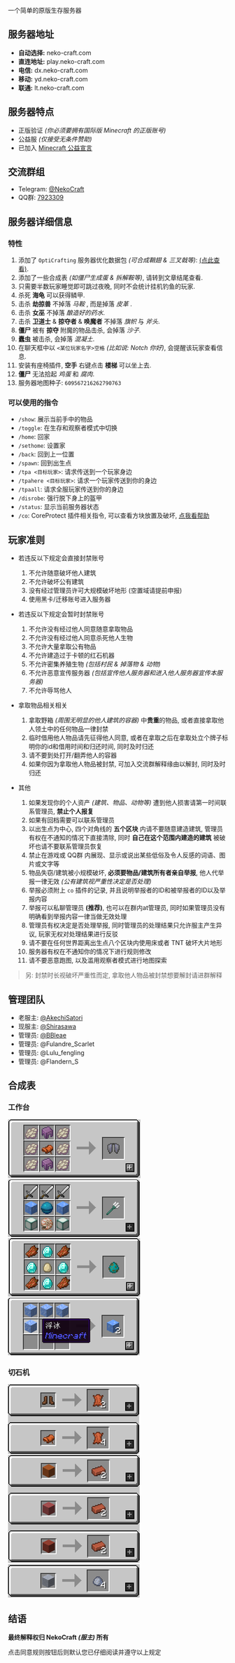 一个简单的原版生存服务器

## 服务器地址

- **自动选择:** neko-craft.com
- **直连地址:** play.neko-craft.com
- **电信:** dx.neko-craft.com
- **移动:** yd.neko-craft.com
- **联通:** lt.neko-craft.com

## 服务器特点

- 正版验证 *(你必须要拥有国际版 Minecraft 的正版账号)*
- 公益服 *(仅接受无条件赞助)*
- 已加入 [Minecraft 公益宣言](https://nonprofit-minecraft.org)

## 交流群组

- Telegram: [@NekoCraft](https://t.me/NekoCraft)
- QQ群: [7923309](https://jq.qq.com/?_wv=1027&k=5NWK20A)

## 服务器详细信息

### 特性

1. 添加了 `OptiCrafting` 服务器优化数据包 *(可合成鞘翅 & 三叉戟等)*: [(点此查看)](https://www.bilibili.com/read/cv3138258).
2. 添加了一些合成表 *(如僵尸生成蛋 & 拆解鞍等)*, 请转到文章结尾查看.
3. 只需要半数玩家睡觉即可跳过夜晚, 同时不会统计挂机钓鱼的玩家.
4. 杀死 **海龟** 可以获得鳞甲.
5. 击杀 **劫掠兽** 不掉落 *马鞍* , 而是掉落 *皮革* .
6. 击杀 **女巫** 不掉落 *酿造好的药水*.
7. 击杀 **卫道士** & **掠夺者** & **唤魔者** 不掉落 *旗帜* 与 *斧头*.
8. **僵尸** 被有 **掠夺** 附魔的物品击杀, 会掉落 *沙子*.
9. **蠹虫** 被击杀, 会掉落 *混凝土*.
10. 在聊天框中以 `<某位玩家名字>空格` *(比如说: Notch 你好)*, 会提醒该玩家查看信息.
11. 安装有座椅插件, **空手** 右键点击 **楼梯** 可以坐上去.
12. **僵尸** 无法拾起 *鸡蛋* 和 *腐肉*.
13. 服务器地图种子: `609567216262790763`

### 可以使用的指令

- `/show`: 展示当前手中的物品
- `/toggle`: 在生存和观察者模式中切换
- `/home`: 回家
- `/sethome`: 设置家
- `/back`: 回到上一位置
- `/spawn`: 回到出生点
- `/tpa <目标玩家>`: 请求传送到一个玩家身边
- `/tpahere <目标玩家>`: 请求一个玩家传送到你的身边
- `/tpaall`: 请求全服玩家传送到你的身边
- `/disrobe`: 强行脱下身上的盔甲
- `/status`: 显示当前服务器状态
- `/co`: CoreProtect 插件相关指令, 可以查看方块放置及破坏, [点我看帮助](http://mineplugin.org/CoreProtect#.E5.91.BD.E4.BB.A4)

## 玩家准则

- 若违反以下规定会直接封禁账号
  1. 不允许随意破坏他人建筑
  2. 不允许破坏公有建筑
  3. 没有经过管理员许可大规模破坏地形 (空置域请提前申报)
  4. 使用黑卡/迁移账号进入服务器

- 若违反以下规定会暂时封禁账号
  1. 不允许没有经过他人同意随意拿取物品
  2. 不允许没有经过他人同意杀死他人生物
  3. 不允许大量拿取公有物品
  4. 不允许建造过于卡顿的红石机器
  5. 不允许密集养殖生物 *(包括村民 & 掉落物 & 动物)*
  6. 不允许恶意宣传服务器 *(包括宣传他人服务器和进入他人服务器宣传本服务器)*
  7. 不允许辱骂他人

- 拿取物品相关相关
  1. 拿取野箱 *(周围无明显的他人建筑的容器)* 中**贵重**的物品, 或者直接拿取他人领土中的任何物品一律封禁
  2. 临时借用他人物品请先征得他人同意, 或者在拿取之后在拿取处立个牌子标明你的id和借用时间和归还时间, 同时及时归还
  3. 请不要到处打开/翻弄他人的容器
  4. 如果你因为拿取他人物品被封禁, 可加入交流群解释缘由以解封, 同时及时归还

- 其他
  1. 如果发现你的个人资产 *(建筑、物品、动物等)* 遭到他人损害请第一时间联系管理员, **禁止个人报复**
  2. 如果有回档需要可以联系管理员
  3. 以出生点为中心, 四个对角线的 **五个区块** 内请不要随意建造建筑, 管理员有权在不通知的情况下直接清除, 同时 **自己在这个范围内建造的建筑** 被破坏也请不要联系管理员恢复
  4. 禁止在游戏或 QQ群 内展现、显示或说出某些低俗及令人反感的词语、图片或文字等
  5. 物品失窃/建筑被小规模破坏, **必须要物品/建筑所有者亲自举报**, 他人代举报一律无效 *(公有建筑视严重性决定是否处理)*
  6. 举报必须附上 `co` 插件的记录, 并且说明举报者的ID和被举报者的ID以及举报内容
  7. 举报可以私聊管理员 **(推荐)**, 也可以在群内at管理员, 同时如果管理员没有明确看到举报内容一律当做无效处理
  8. 管理员有权决定是否处理举报, 同时管理员的处理结果只允许服主产生异议, 玩家无权对处理结果进行反驳
  9. 请不要在任何世界距离出生点八个区块内使用床或者 TNT 破坏大片地形
  10. 服务器有权在不通知你的情况下进行规则修改
  11. 请不要恶意跑图, 以及滥用观察者模式进行地图探索

> 另: 封禁时长视破坏严重性而定, 拿取他人物品被封禁想要解封请进群解释

## 管理团队

- 老服主: [@AkechiSatori](https://t.me/AkechiSatori)
- 现服主: [@Shirasawa](https://t.me/Shirasawa)
- 管理员: [@BBleae](https://t.me/BBleae)
- 管理员: @Fulandre_Scarlet
- 管理员: @Lulu_fengling
- 管理员: @Flandern_S

## 合成表

### 工作台

![Elytra](./about_images/elytra.png)![Trident](./about_images/trident.png)![Zombie Egg](./about_images/zombie_egg.png)![Blue Ice](./about_images/blue_ice.png)

### 切石机

![Leather](./about_images/leather.png)![Brick](./about_images/brick.png)![Cyle](./about_images/cyle.png)

## 结语

**最终解释权归 NekoCraft *(服主)* 所有**

点击同意规则按钮后则默认您已仔细阅读并遵守以上规定
